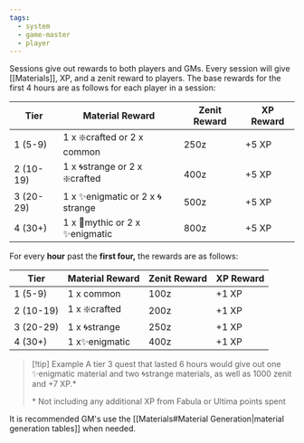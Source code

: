 ```yaml
---
tags:
  - system
  - game-master
  - player
---
```

Sessions give out rewards to both players and GMs. Every session will give [[Materials]], XP, and a zenit reward to players. The base rewards for the first 4 hours are as follows for each player in a session:

| Tier      | Material Reward                 | Zenit Reward | XP Reward |
| --------- | ------------------------------- | ------------ | --------- |
| 1 (5-9)   | 1 x ❇️crafted or 2 x common     | 250z         | +5 XP     |
| 2 (10-19) | 1 x 🌀strange or 2 x ❇️crafted  | 400z         | +5 XP     |
| 3 (20-29) | 1 x ✨enigmatic or 2 x 🌀strange | 500z         | +5 XP     |
| 4 (30+)   | 1 x 🌠mythic or 2 x ✨enigmatic  | 800z         | +5 XP     |

For every **hour** past the **first four,** the rewards are as follows:

| Tier      | Material Reward | Zenit Reward | XP Reward |
| --------- | --------------- | ------------ | --------- |
| 1 (5-9)   | 1 x common      | 100z         | +1 XP     |
| 2 (10-19) | 1 x ❇️crafted   | 200z         | +1 XP     |
| 3 (20-29) | 1 x 🌀strange   | 250z         | +1 XP     |
| 4 (30+)   | 1 x✨enigmatic   | 400z         | +1 XP     |

> [!tip] Example
> A tier 3 quest that lasted 6 hours would give out one ✨enigmatic material and two  🌀strange materials, as well as 1000 zenit and +7 XP.*
> 
> \* Not including any additional XP from Fabula or Ultima points spent

It is recommended GM's use the [[Materials#Material Generation|material generation tables]] when needed.
